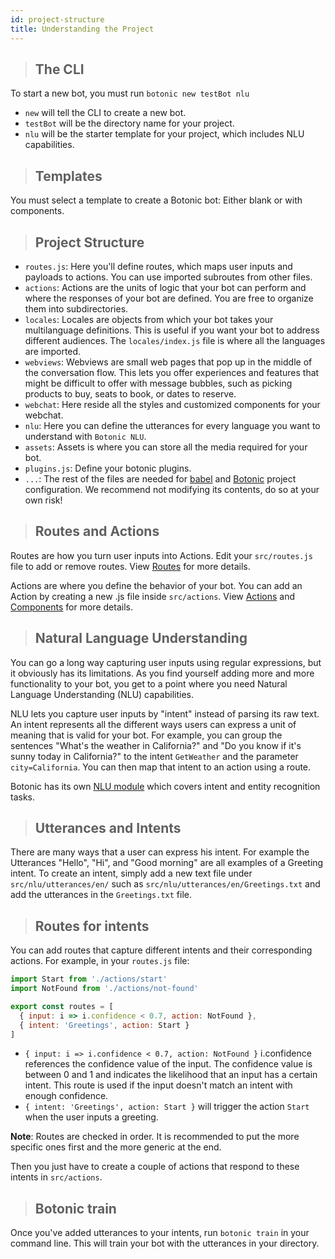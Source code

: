 ```yaml
---
id: project-structure
title: Understanding the Project
---
```


> ## The CLI

To start a new bot, you must run `botonic new testBot nlu`

- `new` will tell the CLI to create a new bot.
- `testBot` will be the directory name for your project.
- `nlu` will be the starter template for your project, which includes NLU capabilities.

> ## Templates

You must select a template to create a Botonic bot: Either blank or with components.

> ## Project Structure

- `routes.js`: Here you'll define routes, which maps user inputs and payloads to actions. You can use imported subroutes from other files.
- `actions`: Actions are the units of logic that your bot can perform and where the responses of your bot are defined. You are free to organize them into subdirectories.
- `locales`: Locales are objects from which your bot takes your multilanguage definitions. This is useful if you want your bot to address different audiences. The `locales/index.js` file is where all the languages are imported.
- `webviews`: Webviews are small web pages that pop up in the middle of the conversation flow. This lets you offer experiences and features that might be difficult to offer with message bubbles, such as picking products to buy, seats to book, or dates to reserve.
- `webchat`: Here reside all the styles and customized components for your webchat.
- `nlu`: Here you can define the utterances for every language you want to understand with `Botonic NLU`.
- `assets`: Assets is where you can store all the media required for your bot.
- `plugins.js`: Define your botonic plugins.
- `...`: The rest of the files are needed for [babel](https://babeljs.io/) and [Botonic](https://github.com/hubtype/botonic) project configuration. We recommend not modifying its contents, do so at your own risk!

>## Routes and Actions

Routes are how you turn user inputs into Actions. Edit your `src/routes.js` file to add or remove routes. View [Routes](/concepts/routes) for more details.

Actions are where you define the behavior of your bot. You can add an Action by creating a new .js file inside `src/actions`. View [Actions](/concepts/actions) and [Components](/concepts/components) for more details.


>## Natural Language Understanding

You can go a long way capturing user inputs using regular expressions, but it obviously has its limitations. As you find yourself adding more and more functionality to your bot, you get to a point where you need Natural Language Understanding (NLU) capabilities.

NLU lets you capture user inputs by "intent" instead of parsing its raw text. An intent represents all the different ways users can express a unit of meaning that is valid for your bot. For example, you can group the sentences "What's the weather in California?" and "Do you know if it's sunny today in California?" to the intent `GetWeather` and the parameter `city=California`. You can then map that intent to an action using a route.

Botonic has its own [NLU module](/concepts/nlu) which covers intent and entity recognition tasks.

>## Utterances and Intents

There are many ways that a user can express his intent. For example the Utterances "Hello", "Hi", and "Good morning" are all examples of a Greeting intent. 
To create an intent, simply add a new text file under `src/nlu/utterances/en/` such as `src/nlu/utterances/en/Greetings.txt` and add the utterances in the `Greetings.txt` file.

>## Routes for intents

You can add routes that capture different intents and their corresponding actions. For example, in your `routes.js` file:

```javascript
import Start from './actions/start'
import NotFound from './actions/not-found'

export const routes = [
  { input: i => i.confidence < 0.7, action: NotFound },
  { intent: 'Greetings', action: Start }
]
```

- `{ input: i => i.confidence < 0.7, action: NotFound }` i.confidence references the confidence value of the input. The confidence value is  between 0 and 1 and indicates the likelihood that an input has a certain intent. This route is used if the input doesn't match an intent with enough confidence.
- `{ intent: 'Greetings', action: Start }` will trigger the action `Start` when the user inputs a greeting.

**Note**: Routes are checked in order. It is recommended to put the more specific ones first and the more generic at the end.

Then you just have to create a couple of actions that respond to these intents in `src/actions`.

>## Botonic train

Once you've added utterances to your intents, run `botonic train` in your command line. This will train your bot with the utterances in your directory.